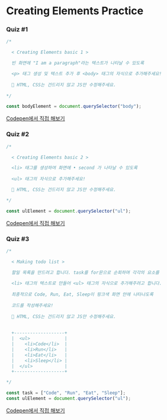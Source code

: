 # Creating Elements Practice

### Quiz #1

```javascript
/*

  < Creating Elements basic 1 >

  빈 화면에 "I am a paragraph"라는 텍스트가 나타날 수 있도록

  <p> 태그 생성 및 텍스트 추가 후 <body> 태그의 자식으로 추가해주세요!
  
  🚨 HTML, CSS는 건드리지 않고 JS만 수정해주세요.
  
*/

const bodyElement = document.querySelector("body");
```

[Codepen에서 직접 해보기](https://codepen.io/vanillacoding/pen/gOXYMRP?editors=1010)



### Quiz #2

```javascript
/*

  < Creating Elements basic 2 >

  <li> 태그를 생성하여 화면에 • second 가 나타날 수 있도록
  
  <ul> 태그의 자식으로 추가해주세요!

  🚨 HTML, CSS는 건드리지 않고 JS만 수정해주세요.

*/

const ulElement = document.querySelector("ul");
```

[Codepen에서 직접 해보기](https://codepen.io/vanillacoding/pen/KKyPMeQ)



### Quiz #3

```javascript
/*

  < Making todo list >

  할일 목록을 만드려고 합니다. task를 for문으로 순회하며 각각의 요소를
  
  <li> 태그의 텍스트로 만들어 <ul> 태그의 자식으로 추가해주려고 합니다.
  
  최종적으로 Code, Run, Eat, Sleep이 핑크색 화면 안에 나타나도록
  
  코드를 작성해주세요!
  
  🚨 HTML, CSS는 건드리지 않고 JS만 수정해주세요.
  
  
  +-------------------+
  |  <ul>             |
  |    <li>Code</li>  |
  |    <li>Run</li>   |
  |    <li>Eat</li>   |
  |    <li>Sleep</li> |
  |  </ul>            |
  +-------------------+

*/

const task = ["Code", "Run", "Eat", "Sleep"];
const ulElement = document.querySelector("ul");
```

[Codepen에서 직접 해보기](https://codepen.io/vanillacoding/pen/ExbYyrJ?editors=1010)
